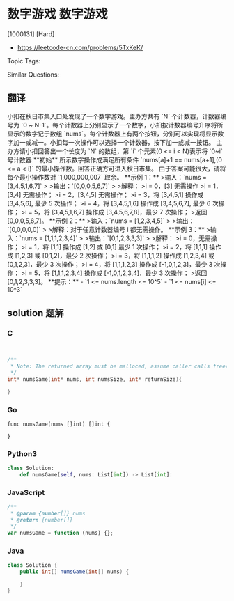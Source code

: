 # 数字游戏 数字游戏

[1000131] [Hard]

- https://leetcode-cn.com/problems/5TxKeK/

Topic Tags:

Similar Questions:

## 翻译

小扣在秋日市集入口处发现了一个数字游戏。主办方共有 \`N\` 个计数器，计数器编号为 \`0 ~ N-1\`。每个计数器上分别显示了一个数字，小扣按计数器编号升序将所显示的数字记于数组 \`nums\`。每个计数器上有两个按钮，分别可以实现将显示数字加一或减一。小扣每一次操作可以选择一个计数器，按下加一或减一按钮。 主办方请小扣回答出一个长度为 \`N\` 的数组，第 \`i\` 个元素(0 <= i < N)表示将 \`0~i\` 号计数器 \*\*初始\*\* 所示数字操作成满足所有条件 \`nums\[a\]+1 == nums\[a+1\],(0 <= a < i)\` 的最小操作数。回答正确方可进入秋日市集。 由于答案可能很大，请将每个最小操作数对 \`1,000,000,007\` 取余。 \*\*示例 1：\*\* >输入：\`nums = \[3,4,5,1,6,7\]\` > >输出：\`\[0,0,0,5,6,7\]\` > >解释： >i = 0，\[3\] 无需操作 >i = 1，\[3,4\] 无需操作； >i = 2，\[3,4,5\] 无需操作； >i = 3，将 \[3,4,5,1\] 操作成 \[3,4,5,6\], 最少 5 次操作； >i = 4，将 \[3,4,5,1,6\] 操作成 \[3,4,5,6,7\], 最少 6 次操作； >i = 5，将 \[3,4,5,1,6,7\] 操作成 \[3,4,5,6,7,8\]，最少 7 次操作； >返回 \[0,0,0,5,6,7\]。 \*\*示例 2：\*\* >输入：\`nums = \[1,2,3,4,5\]\` > >输出：\`\[0,0,0,0,0\]\` > >解释：对于任意计数器编号 i 都无需操作。 \*\*示例 3：\*\* >输入：\`nums = \[1,1,1,2,3,4\]\` > >输出：\`\[0,1,2,3,3,3\]\` > >解释： >i = 0，无需操作； >i = 1，将 \[1,1\] 操作成 \[1,2\] 或 \[0,1\] 最少 1 次操作； >i = 2，将 \[1,1,1\] 操作成 \[1,2,3\] 或 \[0,1,2\]，最少 2 次操作； >i = 3，将 \[1,1,1,2\] 操作成 \[1,2,3,4\] 或 \[0,1,2,3\]，最少 3 次操作； >i = 4，将 \[1,1,1,2,3\] 操作成 \[-1,0,1,2,3\]，最少 3 次操作； >i = 5，将 \[1,1,1,2,3,4\] 操作成 \[-1,0,1,2,3,4\]，最少 3 次操作； >返回 \[0,1,2,3,3,3\]。 \*\*提示：\*\* - \`1 <= nums.length <= 10^5\` - \`1 <= nums\[i\] <= 10^3\`

## solution 题解

### C

```c


/**
 * Note: The returned array must be malloced, assume caller calls free().
 */
int* numsGame(int* nums, int numsSize, int* returnSize){

}
```

### Go

```golang
func numsGame(nums []int) []int {

}
```

### Python3

```python
class Solution:
    def numsGame(self, nums: List[int]) -> List[int]:
```

### JavaScript

```javascript
/**
 * @param {number[]} nums
 * @return {number[]}
 */
var numsGame = function (nums) {};
```

### Java

```java
class Solution {
    public int[] numsGame(int[] nums) {

    }
}
```
